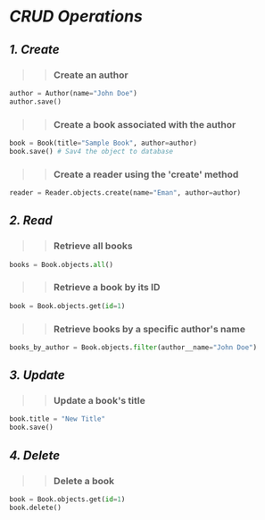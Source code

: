 # ***CRUD Operations***

## ***1. Create***

>> ### Create an author

```python
author = Author(name="John Doe")
author.save()
```

>> ### Create a book associated with the author

```python
book = Book(title="Sample Book", author=author)
book.save() # Sav4 the object to database
```

>> ### Create a reader using the 'create' method

```python
reader = Reader.objects.create(name="Eman", author=author)
```

## ***2. Read***

>> ### Retrieve all books
```python
books = Book.objects.all()
```

>> ### Retrieve a book by its ID
```python
book = Book.objects.get(id=1)
```

>> ### Retrieve books by a specific author's name
```python
books_by_author = Book.objects.filter(author__name="John Doe")
```

## ***3. Update***

>> ### Update a book's title
```python
book.title = "New Title"
book.save()
```

## ***4. Delete***

>> ### Delete a book
```python
book = Book.objects.get(id=1)
book.delete()
```


